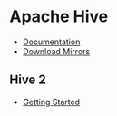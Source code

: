 # Apache Hive

- [Documentation](https://cwiki.apache.org/confluence/display/Hive)
- [Download Mirrors](http://www.apache.org/dyn/closer.cgi/hive/)

## Hive 2

- [Getting Started](hive-2/001.start.md)
  